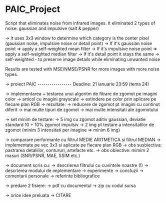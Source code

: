 # PAIC_Project
Script that eliminates noise from infrared images.
It eliminated 2 types of noise: gaussian and impulsive (salt & pepper)

-> It uses 3x3 window to determine which category is the center pixel (gaussian noise, impulsive noise or detail point)
-> If it's gaussian noise point => apply a self-weighted mean filter
-> If it's impulsive noise point => apply a self-weighted median filter
-> If it's detail point it stays the same
-> self-weighted - to preserve image details while eliminating unwanted noise

Results are tested with MSE/NMSE/PSNR for more images with more noise types.





























-> proiect PAIC ----------------- Deadine: 21 ianuarie 23:59 (tema 24)

-> implementarea + testarea unui algoritm de fitrare de zgomot pe imagini color
-> articol cu imagini grayscale -> extindere pe color prin aplicare pe fiecare plan RGB
-> rezultate:
	-> reducere de zgomot pt imagini cu continut diferit
	-> mai multe tipuri de zgomot
	-> mai multe intensitati ale zgomotului

-> set minim de testare:
	-> 5 img cu zgomot aditiv gaussian, deviatie standard 10 + 10% zgomot impulsiv
	-> 2 img pt testare a intensitatilor de zgomot (minim 3 intensitati per imagine => minim 6 img)

-> comparare performante cu filtrul MEDIE ARITMETICA si filtrul MEDIAN
	-> implementate pe vec 3x3 si aplicate pe fiecare plan RGB
	-> obs susbiectiva: pastrarea detaliilor, contururi, artefacte etc.
	-> obs obiective: mimim 2 masuri (SNR/PSNR, MAE, SSIM etc.)

-> document scris cu:
	-> descrierea filtrului cu cuvintele noastre (!)
	-> descrierea modului de implementare
	-> experimente
	-> concluzii
	-> comentarii personale
	-> referinte bibliografice
	
-> predare 2 fisiere:
	-> pdf cu documentul
	-> zip cu codul sursa

-> orice idee preluata -> CITARE
